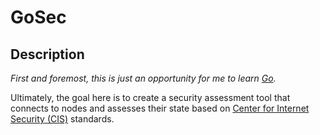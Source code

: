 # GoSec

## Description

_First and foremost, this is just an opportunity for me to learn [Go](http://golang.org/)._

Ultimately, the goal here is to create a security assessment tool that connects to nodes and
assesses their state based on [Center for Internet Security (CIS)](http://www.cisecurity.org/)
standards.
